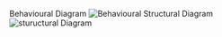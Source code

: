 Behavioural Diagram
![Behavioural](https://user-images.githubusercontent.com/94231272/143049675-d772a8df-dc1e-42a7-8e0d-95e3b75cedec.png)
Structural Diagram
![stuructural Diagram](https://user-images.githubusercontent.com/94231272/143050064-12457e5a-ac51-4834-a254-8c02861d6755.png)

